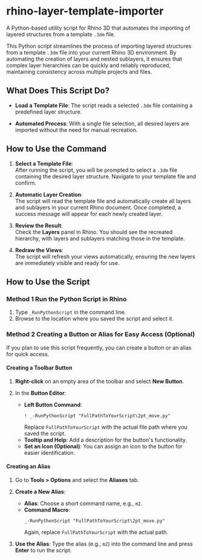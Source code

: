 # rhino-layer-template-importer
A Python-based utility script for Rhino 3D that automates the importing of layered structures from a template `.3dm` file.

This Python script streamlines the process of importing layered structures from a template `.3dm` file into your current Rhino 3D environment. By automating the creation of layers and nested sublayers, it ensures that complex layer hierarchies can be quickly and reliably reproduced, maintaining consistency across multiple projects and files.

## What Does This Script Do?

- **Load a Template File**: The script reads a selected `.3dm` file containing a predefined layer structure.

- **Automated Process**: With a single file selection, all desired layers are imported without the need for manual recreation.

## How to Use the Command

1. **Select a Template File**:  
   After running the script, you will be prompted to select a `.3dm` file containing the desired layer structure. Navigate to your template file and confirm.

2. **Automatic Layer Creation**:  
   The script will read the template file and automatically create all layers and sublayers in your current Rhino document. Once completed, a success message will appear for each newly created layer.

3. **Review the Result**:  
   Check the **Layers** panel in Rhino. You should see the recreated hierarchy, with layers and sublayers matching those in the template.

4. **Redraw the Views**:  
   The script will refresh your views automatically, ensuring the new layers are immediately visible and ready for use.

## How to Use the Script

### Method 1 Run the Python Script in Rhino

1. Type `_RunPythonScript` in the command line.
2. Browse to the location where you saved the script and select it.

### Method 2 Creating a Button or Alias for Easy Access (Optional)

If you plan to use this script frequently, you can create a button or an alias for quick access.

#### Creating a Toolbar Button

1. **Right-click** on an empty area of the toolbar and select **New Button**.
2. In the **Button Editor**:

   - **Left Button Command**:
     ```plaintext
     ! _-RunPythonScript "FullPathToYourScript\2pt_move.py"
     ```
     Replace `FullPathToYourScript` with the actual file path where you saved the script.
   - **Tooltip and Help**: Add a description for the button's functionality.
   - **Set an Icon (Optional)**: You can assign an icon to the button for easier identification.

#### Creating an Alias

1. Go to **Tools > Options** and select the **Aliases** tab.
2. **Create a New Alias**:

   - **Alias**: Choose a short command name, e.g., `m2`.
   - **Command Macro**:
     ```plaintext
     _-RunPythonScript "FullPathToYourScript\2pt_move.py"
     ```
     Again, replace `FullPathToYourScript` with the actual path.

3. **Use the Alias**: Type the alias (e.g., `m2`) into the command line and press **Enter** to run the script.
